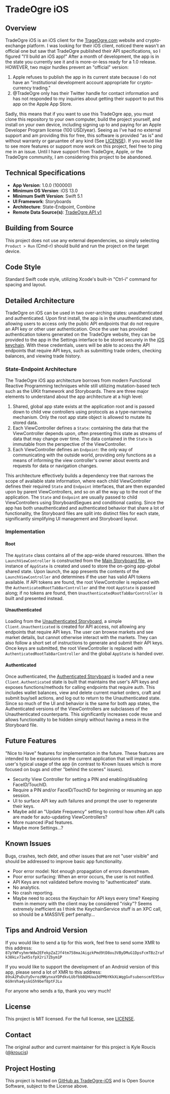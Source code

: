 #  TradeOgre iOS

## Overview
TradeOgre iOS is an iOS client for the [TrageOgre.com](https://tradeogre.com) website and crypto-exchange platform. I was looking for their iOS client, noticed there wasn't an official one but saw that TradeOgre published their API specifications, so I figured "I'll build an iOS app!" After a month of development, the app is in the state you currently see it and is more-or-less ready for a 1.0 release. HOWEVER, two major hurdles prevent an "official" version:
1. Apple refuses to publish the app in its current state because I do not have an "institutional development account appropriate for crypto-currency trading."
1. @TradeOgre only has their Twitter handle for contact information and has not responded to my inquiries about getting their support to put this app on the Apple App Store.

Sadly, this means that if you want to use this TradeOgre app, you must clone this repository to your own computer, build the project yourself, and install on your own device, including signing up to and paying for an Apple Developer Program license (100 USD/year). Seeing as I've had no external support and am providing this for free, this software is provided "as is" and without warranty or garuantee of any kind (See [LICENSE](LICENSE)). If you would like to see more features or support more work on this project, feel free to ping me in an issue. Until I have support from TradeOgre, Apple, or the TradeOgre community, I am considering this project to be abandoned.

## Technical Specifications
- **App Version**: 1.0.0 (100000)
- **Minimum OS Version**: iOS 13.0
- **Minimum Swift Version**: Swift 5.1
- **UI Framework**: Storyboards
- **Architecture**: State-Endpoint, Combine
- **Remote Data Source(s)**: [TradeOgre API v1](https://tradeogre.com/help/api)

## Building from Source
This project does not use any external dependencies, so simply selecting `Product > Run` (Cmd-r) should build and run the project on the target device.

## Code Style
Standard Swift code style, utilizing Xcode's built-in "Ctrl-i" command for spacing and layout.

## Detailed Architecture
TradeOgre on iOS can be used in two over-arching states: unauthenticated and authenticated. Upon first install, the app is in the unauthenticated state, allowing users to access only the public API endpoints that do not require an API key or other user authentication. Once the user has provided authentication tokens generated on the TradeOgre website, they can be provided to the app in the Settings interface to be stored securely in the [iOS keychain](https://developer.apple.com/documentation/security/keychain_services). With these credentials, users will be able to access the API endpoints that require API keys, such as submitting trade orders, checking balances, and viewing trade history.

### State-Endpoint Architecture
The TradeOgre iOS app architecture borrows from modern Functional Reactive Programming techniques while still utilizing mutation-based tech such as the UIKit framework and Storyboards. There are three major elements to understand about the app architecture at a high level:

1. Shared, global app state exists at the application root and is passed down to child vew controllers using protocols as a type-narrowing mechanism. Only the root app state object is allowed to mutate its stored data.
2. Each ViewController defines a `State`: containing the data that the ViewController depends upon, often presenting this state as streams of data that may change over time. The data contained in the `State` is immutable from the perspective of the ViewController. 
3. Each ViewController defines an `Endpoint`: the only way of communicating with the outside world, providing only functions as a means of informing the view controller's owner about events and requests for data or navigation changes.

This architecture effectively builds a dependency tree that narrows the scope of available state information, where each child ViewController defines their required `State` and `Endpoint` interfaces, that are then expanded upon by parent ViewControllers, and so on all the way up to the root of the application. The `State` and `Endpoint` are usually passed to child ViewControllers using StoryboardSegues and conditional casting. Since the app has both unauthenticated and authenticated behavior that share a lot of functionality, the Storyboard files are split into distinct files for each state, significantly simplifying UI management and Storyboard layout.

### Implementation
#### Root
The `AppState` class contains all of the app-wide shared resources. When the `LaunchViewController` is constructed from the [Main Storyboard file](Root/Main.storyboard), an instance of `AppState` is created and used to store the on-going app-global shared state. Upon launch, the app presents the contents of the `LaunchViewController` and determines if the user has valid API tokens available. If API tokens are found, the root ViewController is replaced with the `AuthenticatedRootTabBarController` and the root `AppState` is passed along; if no tokens are found, then `UnauthenticatedRootTabBarController` is built and presented instead.

#### Unauthenticated
Loading from the [Unauthenticated Storyboard](Unauthenticated/Unauthenticated.storyboard), a simple `Client.Unauthenticated` is created for API access, not allowing any endpoints that require API keys. The user can browse markets and see market details, but cannot otherwise interact with the markets. They can also follow a short set of instructions to generate and submit their API keys. Once keys are submitted, the root ViewController is replaced with `AuthenticatedRootTabBarController` and the global `AppState` is handed over.

#### Authenticated
Once authenticated, the [Authenticated Storyboard](Authenticated/Authenticated.storyboard) is loaded and a new `Client.Authenticated` state is built that maintains the user's API keys and exposes functions/methods for calling endpoints that require auth. This includes wallet balances, view and delete current market orders, craft and submit buy/sell actions, and log out to return to the Unauthenticated state. Since so much of the UI and behavior is the same for both app states, the Authenticated versions of the ViewControllers are subclasses of the Unauthenticated counterparts. This significantly increases code reuse and allows functionality to be hidden simply without having a mess in the Storyboard file.

## Future Features
"Nice to Have" features for implementation in the future. These features are intended to be expansions on the current application that will impact a user's typical usage of the app (in contrast to Known Issues which is more focused on bugs and other "behind the scenes" issues).
- Security View Controller for setting a PIN and enabling/disabling FaceID/TouchID.
- Require a PIN and/or FaceID/TouchID for beginning or resuming an app session.
- UI to surface API key auth failures and prompt the user to regenerate their keys.
- Maybe add an "Update Frequency" setting to control how often API calls are made for auto-updating ViewControllers?
- More nuanced iPad features.
- Maybe more Settings...?

## Known Issues
Bugs, crashes, tech debt, and other issues that are not "user visible" and should be addressed to improve basic app functionality.
- Poor error model: Not enough propagation of errors downstream.
- Poor error surfacing: When an error occurs, the user is not notified.
- API Keys are not validated before moving to "authenticated" state.
- No analytics.
- No crash reporting.
- Maybe need to access the Keychain for API keys every time? Keeping them in memory with the client may be considered "risky"? Seems extremely inefficient as I think the KeychainService stuff is an XPC call, so should be a MASSIVE perf penalty...

## Tips and Android Version
If you would like to send a tip for this work, feel free to send some XMR to this address: `87pYWFvyhmrWdw2EFekpZaZJf4tm758maJAigzkPmd9tD8ou3VByDMuG1DpsFcmTBzZrafk38kLv71wX5sfpX2ri7Zbym1P`

If you would like to support the development of an Android version of this app, please send a lot of XMR to this address: `89sA2PuDuYyDvrozNKynxaYDPdkvLUbfbbBQHUaa3dPMbYKkXLWqgGvFsubenscmfE95uv6G9nVha4yskG5h9bef8ptFJLu`

For anyone who sends a tip, thank you very much! 

## License
This project is MIT licensed. For the full license, see [LICENSE](LICENSE).

## Contact
The original author and current maintainer for this project is Kyle Roucis ([@kroucis](github.com/kroucis))

## Project Hosting
This project is hosted on [GitHub as TradeOgre-iOS](github.com/kroucis/TradeOgre-ios) and is Open Source Software, subject to the License above.
